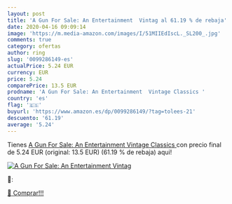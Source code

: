 ```yaml
---
layout: post
title: 'A Gun For Sale: An Entertainment  Vintag al 61.19 % de rebaja'
date: 2020-04-16 09:09:14
image: 'https://m.media-amazon.com/images/I/51MIIEdIscL._SL200_.jpg'
comments: true
category: ofertas
author: ring
slug: '0099286149-es'
actualPrice: 5.24 EUR
currency: EUR
price: 5.24
comparePrice: 13.5 EUR
prodname: 'A Gun For Sale: An Entertainment  Vintage Classics '
country: 'es'
flag: '🇪🇸'
buyurl: 'https://www.amazon.es/dp/0099286149/?tag=tolees-21'
descuento: '61.19'
average: '5.24'
---
```


Tienes [A Gun For Sale: An Entertainment  Vintage Classics ](https://www.amazon.es/dp/0099286149/?tag=tolees-21) con precio final de  5.24 EUR (original: 13.5 EUR) (61.19 %  de rebaja) aqui!

[![A Gun For Sale: An Entertainment  Vintag](https://m.media-amazon.com/images/I/51MIIEdIscL._SL200_.jpg)](https://www.amazon.es/dp/0099286149/?tag=tolees-21)

🔎:


[🛒 Comprar!!!](https://www.amazon.es/dp/0099286149/?tag=tolees-21)
